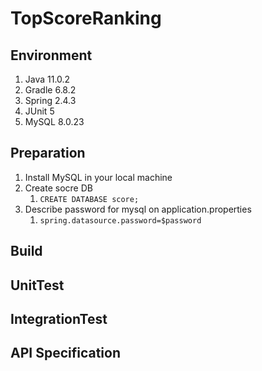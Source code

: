 # TopScoreRanking

## Environment

1. Java 11.0.2
1. Gradle 6.8.2
1. Spring 2.4.3
1. JUnit 5 
1. MySQL 8.0.23

## Preparation

1. Install MySQL in your local machine
1. Create socre DB
    1. `CREATE DATABASE score;`
1. Describe password for mysql on application.properties
    1. `spring.datasource.password=$password`

## Build

## UnitTest

## IntegrationTest

## API Specification

